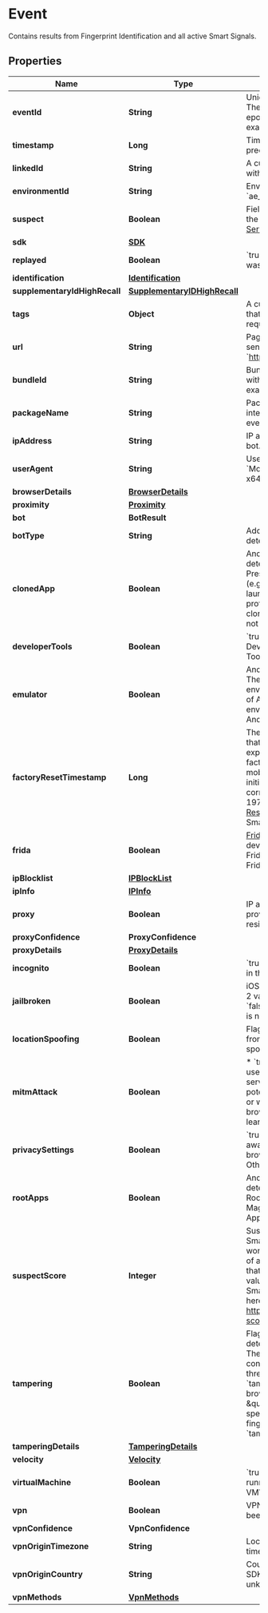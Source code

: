 

# Event

Contains results from Fingerprint Identification and all active Smart Signals.

## Properties

| Name | Type | Description | Notes |
|------------ | ------------- | ------------- | -------------|
|**eventId** | **String** | Unique identifier of the user&#39;s request. The first portion of the event_id is a unix epoch milliseconds timestamp For example: &#x60;1758130560902.8tRtrH&#x60;  |  [optional] |
|**timestamp** | **Long** | Timestamp of the event with millisecond precision in Unix time. |  [optional] |
|**linkedId** | **String** | A customer-provided id that was sent with the request. |  [optional] |
|**environmentId** | **String** | Environment Id of the event. For example: &#x60;ae_47abaca3db2c7c43&#x60;  |  [optional] |
|**suspect** | **Boolean** | Field is &#x60;true&#x60; if you have previously set the &#x60;suspect&#x60; flag for this event using the [Server API Update event endpoint](https://dev.fingerprint.com/reference/updateevent). |  [optional] |
|**sdk** | [**SDK**](SDK.md) |  |  [optional] |
|**replayed** | **Boolean** | &#x60;true&#x60; if we determined that this payload was replayed, &#x60;false&#x60; otherwise.  |  [optional] |
|**identification** | [**Identification**](Identification.md) |  |  [optional] |
|**supplementaryIdHighRecall** | [**SupplementaryIDHighRecall**](SupplementaryIDHighRecall.md) |  |  [optional] |
|**tags** | **Object** | A customer-provided value or an object that was sent with the identification request or updated later. |  [optional] |
|**url** | **String** | Page URL from which the request was sent. For example &#x60;https://example.com/&#x60;  |  [optional] |
|**bundleId** | **String** | Bundle Id of the iOS application integrated with the Fingerprint SDK for the event. For example: &#x60;com.foo.app&#x60;  |  [optional] |
|**packageName** | **String** | Package name of the Android application integrated with the Fingerprint SDK for the event. For example: &#x60;com.foo.app&#x60;  |  [optional] |
|**ipAddress** | **String** | IP address of the requesting browser or bot. |  [optional] |
|**userAgent** | **String** | User Agent of the client, for example: &#x60;Mozilla/5.0 (Windows NT 6.1; Win64; x64) ....&#x60;  |  [optional] |
|**browserDetails** | [**BrowserDetails**](BrowserDetails.md) |  |  [optional] |
|**proximity** | [**Proximity**](Proximity.md) |  |  [optional] |
|**bot** | **BotResult** |  |  [optional] |
|**botType** | **String** | Additional classification of the bot type if detected.  |  [optional] |
|**clonedApp** | **Boolean** | Android specific cloned application detection. There are 2 values:  * &#x60;true&#x60; - Presence of app cloners work detected (e.g. fully cloned application found or launch of it inside of a not main working profile detected). * &#x60;false&#x60; - No signs of cloned application detected or the client is not Android.  |  [optional] |
|**developerTools** | **Boolean** | &#x60;true&#x60; if the browser is Chrome with DevTools open or Firefox with Developer Tools open, &#x60;false&#x60; otherwise.  |  [optional] |
|**emulator** | **Boolean** | Android specific emulator detection. There are 2 values:  * &#x60;true&#x60; - Emulated environment detected (e.g. launch inside of AVD).  * &#x60;false&#x60; - No signs of emulated environment detected or the client is not Android.  |  [optional] |
|**factoryResetTimestamp** | **Long** | The time of the most recent factory reset that happened on the **mobile device** is expressed as Unix epoch time. When a factory reset cannot be detected on the mobile device or when the request is initiated from a browser,  this field will correspond to the *epoch* time (i.e 1 Jan 1970 UTC) as a value of 0. See [Factory Reset Detection](https://dev.fingerprint.com/docs/smart-signals-overview#factory-reset-detection) to learn more about this Smart Signal.  |  [optional] |
|**frida** | **Boolean** | [Frida](https://frida.re/docs/) detection for Android and iOS devices. There are 2 values: * &#x60;true&#x60; - Frida detected * &#x60;false&#x60; - No signs of Frida or the client is not a mobile device.  |  [optional] |
|**ipBlocklist** | [**IPBlockList**](IPBlockList.md) |  |  [optional] |
|**ipInfo** | [**IPInfo**](IPInfo.md) |  |  [optional] |
|**proxy** | **Boolean** | IP address was used by a public proxy provider or belonged to a known recent residential proxy  |  [optional] |
|**proxyConfidence** | **ProxyConfidence** |  |  [optional] |
|**proxyDetails** | [**ProxyDetails**](ProxyDetails.md) |  |  [optional] |
|**incognito** | **Boolean** | &#x60;true&#x60; if we detected incognito mode used in the browser, &#x60;false&#x60; otherwise.  |  [optional] |
|**jailbroken** | **Boolean** | iOS specific jailbreak detection. There are 2 values:  * &#x60;true&#x60; - Jailbreak detected. * &#x60;false&#x60; - No signs of jailbreak or the client is not iOS.  |  [optional] |
|**locationSpoofing** | **Boolean** | Flag indicating whether the request came from a mobile device with location spoofing enabled. |  [optional] |
|**mitmAttack** | **Boolean** | * &#x60;true&#x60; - When requests made from your users&#39; mobile devices to Fingerprint servers have been intercepted and potentially modified.  * &#x60;false&#x60; - Otherwise or when the request originated from a browser. See [MitM Attack Detection](https://dev.fingerprint.com/docs/smart-signals-reference#mitm-attack-detection) to learn more about this Smart Signal.  |  [optional] |
|**privacySettings** | **Boolean** | &#x60;true&#x60; if the request is from a privacy aware browser (e.g. Tor) or from a browser in which fingerprinting is blocked. Otherwise &#x60;false&#x60;.  |  [optional] |
|**rootApps** | **Boolean** | Android specific root management apps detection. There are 2 values:  * &#x60;true&#x60; - Root Management Apps detected (e.g. Magisk). * &#x60;false&#x60; - No Root Management Apps detected or the client isn&#39;t Android.  |  [optional] |
|**suspectScore** | **Integer** | Suspect Score is an easy way to integrate Smart Signals into your fraud protection work flow.  It is a weighted representation of all Smart Signals present in the payload that helps identify suspicious activity. The value range is [0; S] where S is sum of all Smart Signals weights.  See more details here: https://dev.fingerprint.com/docs/suspect-score  |  [optional] |
|**tampering** | **Boolean** | Flag indicating browser tampering was detected. This happens when either:   * There are inconsistencies in the browser configuration that cross internal tampering thresholds (see &#x60;tampering_details.anomaly_score&#x60;).   * The browser signature resembles an \&quot;anti-detect\&quot; browser specifically designed to evade fingerprinting (see &#x60;tampering_details.anti_detect_browser&#x60;).  |  [optional] |
|**tamperingDetails** | [**TamperingDetails**](TamperingDetails.md) |  |  [optional] |
|**velocity** | [**Velocity**](Velocity.md) |  |  [optional] |
|**virtualMachine** | **Boolean** | &#x60;true&#x60; if the request came from a browser running inside a virtual machine (e.g. VMWare), &#x60;false&#x60; otherwise.  |  [optional] |
|**vpn** | **Boolean** | VPN or other anonymizing service has been used when sending the request.  |  [optional] |
|**vpnConfidence** | **VpnConfidence** |  |  [optional] |
|**vpnOriginTimezone** | **String** | Local timezone which is used in timezone_mismatch method.  |  [optional] |
|**vpnOriginCountry** | **String** | Country of the request (only for Android SDK version &gt;&#x3D; 2.4.0, ISO 3166 format or unknown).  |  [optional] |
|**vpnMethods** | [**VpnMethods**](VpnMethods.md) |  |  [optional] |



